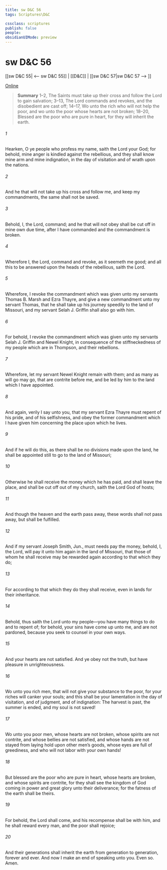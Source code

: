 ```yaml
---
title: sw D&C 56
tags: Scriptures\D&C

cssclass: scriptures
publish: false
people:
obsidianUIMode: preview
---
```


# sw D&C 56
[[sw D&C 55| <-- sw D&C 55]] | [[D&C]] | [[sw D&C 57|sw D&C 57 --> ]]

[Online](https://churchofjesuschrist.org/study/scriptures/dc-testament/dc/56?lang=eng)

> __Summary__
1–2, The Saints must take up their cross and follow the Lord to gain salvation; 3–13, The Lord commands and revokes, and the disobedient are cast off; 14–17, Wo unto the rich who will not help the poor, and wo unto the poor whose hearts are not broken; 18–20, Blessed are the poor who are pure in heart, for they will inherit the earth.

###### 1 
Hearken, O ye people who profess my name, saith the Lord your God; for behold, mine anger is kindled against the rebellious, and they shall know mine arm and mine indignation, in the day of visitation and of wrath upon the nations.

###### 2 
And he that will not take up his cross and follow me, and keep my commandments, the same shall not be saved.

###### 3 
Behold, I, the Lord, command; and he that will not obey shall be cut off in mine own due time, after I have commanded and the commandment is broken.

###### 4 
Wherefore I, the Lord, command and revoke, as it seemeth me good; and all this to be answered upon the heads of the rebellious, saith the Lord.

###### 5 
Wherefore, I revoke the commandment which was given unto my servants Thomas B. Marsh and Ezra Thayre, and give a new commandment unto my servant Thomas, that he shall take up his journey speedily to the land of Missouri, and my servant Selah J. Griffin shall also go with him.

###### 6 
For behold, I revoke the commandment which was given unto my servants Selah J. Griffin and Newel Knight, in consequence of the stiffneckedness of my people which are in Thompson, and their rebellions.

###### 7 
Wherefore, let my servant Newel Knight remain with them; and as many as will go may go, that are contrite before me, and be led by him to the land which I have appointed.

###### 8 
And again, verily I say unto you, that my servant Ezra Thayre must repent of his pride, and of his selfishness, and obey the former commandment which I have given him concerning the place upon which he lives.

###### 9 
And if he will do this, as there shall be no divisions made upon the land, he shall be appointed still to go to the land of Missouri;

###### 10 
Otherwise he shall receive the money which he has paid, and shall leave the place, and shall be cut off out of my church, saith the Lord God of hosts;

###### 11 
And though the heaven and the earth pass away, these words shall not pass away, but shall be fulfilled.

###### 12 
And if my servant Joseph Smith, Jun., must needs pay the money, behold, I, the Lord, will pay it unto him again in the land of Missouri, that those of whom he shall receive may be rewarded again according to that which they do;

###### 13 
For according to that which they do they shall receive, even in lands for their inheritance.

###### 14 
Behold, thus saith the Lord unto my people—you have many things to do and to repent of; for behold, your sins have come up unto me, and are not pardoned, because you seek to counsel in your own ways.

###### 15 
And your hearts are not satisfied. And ye obey not the truth, but have pleasure in unrighteousness.

###### 16 
Wo unto you rich men, that will not give your substance to the poor, for your riches will canker your souls; and this shall be your lamentation in the day of visitation, and of judgment, and of indignation: The harvest is past, the summer is ended, and my soul is not saved!

###### 17 
Wo unto you poor men, whose hearts are not broken, whose spirits are not contrite, and whose bellies are not satisfied, and whose hands are not stayed from laying hold upon other men’s goods, whose eyes are full of greediness, and who will not labor with your own hands!

###### 18 
But blessed are the poor who are pure in heart, whose hearts are broken, and whose spirits are contrite, for they shall see the kingdom of God coming in power and great glory unto their deliverance; for the fatness of the earth shall be theirs.

###### 19 
For behold, the Lord shall come, and his recompense shall be with him, and he shall reward every man, and the poor shall rejoice;

###### 20 
And their generations shall inherit the earth from generation to generation, forever and ever. And now I make an end of speaking unto you. Even so. Amen.

